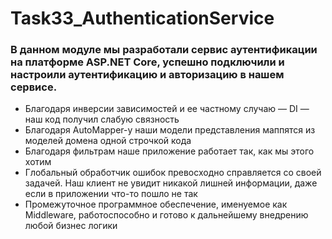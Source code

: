 # Task33_AuthenticationService
### В данном модуле мы разработали сервис аутентификации на платформе ASP.NET Core, успешно подключили и настроили аутентификацию и авторизацию в нашем сервисе.

* Благодаря инверсии зависимостей и ее частному случаю — DI — наш код получил слабую связность
* Благодаря AutoMapper-у наши модели представления маппятся из моделей домена одной строчкой кода
* Благодаря фильтрам наше приложение работает так, как мы этого хотим
* Глобальный обработчик ошибок превосходно справляется со своей задачей. Наш клиент не увидит никакой лишней информации, даже если в приложении что-то пошло не так
* Промежуточное программное обеспечение, именуемое как Middleware, работоспособно и готово к дальнейшему внедрению любой бизнес логики
